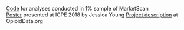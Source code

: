 [Code](OOH_Death_Code.sas) for analyses conducted in 1% sample of MarketScan<br>
[Poster](Young_OOHDeath_ICPE18_31JULY2018.pdf) presented at ICPE 2018 by Jessica Young
[Project description](https://www.opioiddata.org/studies/predicting-out-of-hospital-death/) at OpioidData.org
